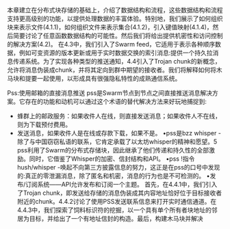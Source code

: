 本章建立在分布式块存储的基础上，介绍了数据结构和流程，这些数据结构和流程支持更高级别的功能，以提供处理数据的丰富体验。特别地，我们展示了如何组织块来表示文件(4.1.1)，如何组织文件来表示集合(4.1.2)，引入键值映射(4.1.4)，然后简要讨论了任意函数数据结构的可能性。然后我们将给出提供机密性和访问控制的解决方案(4.2)。
在4.3中，我们引入了Swarm feed，它适用于表示各种顺序数据，例如可变资源的版本更新或用于实时数据交换的索引消息:提供一个持久拉消息传递系统。为了实现各种类型的推送通知，4.4引入了Trojan chunk的新概念，允许将消息伪装成chunk，并将其定向到群中期望的接收者。我们将解释如何将木马块和提要一起使用，以形成具有很强隐私特性的成熟通信系统。





Pss:使用邮箱的直接消息推送
pss是Swarm节点到节点之间直接推送消息解决方案。它存在的功能和动机可以通过这个术语的替代解决方法来好玩地捕捉到:

* 蜂群上的邮政服务：如果收件人在线，则直接发送消息；如果收件人不在线，则为下载预付费用。
* 发送消息，如果收件人是在线或存款下载，如果不是。
  •pss是bzz whisper -除了与中国窃窃私语的联系，它肯定承载了以太坊whisper的精神和愿望。5 pss利用了Swarm的分布式存储块，因此继承了他们传递和持久性的全部激励。同时，它借鉴了Whisper的加密、信封结构和API。
  •pss !指令hush/whisper -唤起不向第三方披露信息的努力，这正是在pss的口号中发现的:真正的零泄漏消息，除了匿名和机密，消息的行为也是不可检测的。
  •发布/订阅系统——API允许发布和订阅一个主题。
  首先，在4.4.1中，我们引入了Trojan chunk，即发送给存储的消息伪装成其内容地址恰好位于目标接收者附近的chunk。4.4.2讨论了使用PSS发送联系信息来打开实时通信通道。在4.4.3中，我们探索了饲料标识符的挖掘，以一个具有单个所有者块地址的邻居为目标，并给出了一个有地址信封的构造。最后，构建木马块并解决